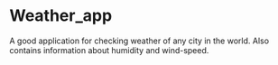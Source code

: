 # Weather_app
A good application for checking weather of any city in the world. Also contains information about humidity and wind-speed.
